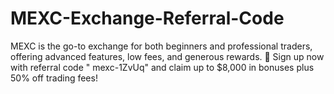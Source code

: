 # MEXC-Exchange-Referral-Code
MEXC is the go-to exchange for both beginners and professional traders, offering advanced features, low fees, and generous rewards. 🎁 Sign up now with referral code " mexc-1ZvUq" and claim up to $8,000 in bonuses plus 50% off trading fees!
